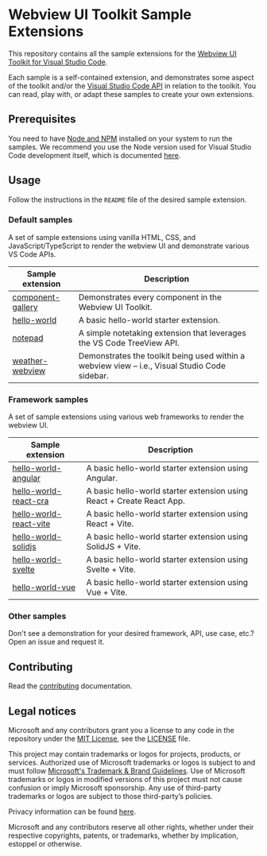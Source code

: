 # Webview UI Toolkit Sample Extensions

This repository contains all the sample extensions for the [Webview UI Toolkit for Visual Studio Code](https://github.com/microsoft/vscode-webview-toolkit).

Each sample is a self-contained extension, and demonstrates some aspect of the toolkit and/or the [Visual Studio Code API](https://code.visualstudio.com/api/references/vscode-api) in relation to the toolkit. You can read, play with, or adapt these samples to create your own extensions.

## Prerequisites

You need to have [Node and NPM](https://nodejs.org/en/) installed on your system to run the samples. We recommend you use the Node version used for Visual Studio Code development itself, which is documented [here](https://github.com/Microsoft/vscode/wiki/How-to-Contribute#prerequisites).

## Usage

Follow the instructions in the `README` file of the desired sample extension.

### Default samples

A set of sample extensions using vanilla HTML, CSS, and JavaScript/TypeScript to render the webview UI and demonstrate various VS Code APIs.

| Sample extension                                 | Description                                                                       |
| ------------------------------------------------ | --------------------------------------------------------------------------------- |
| [component-gallery](./default/component-gallery) | Demonstrates every component in the Webview UI Toolkit.                           |
| [hello-world](./default/hello-world)             | A basic hello-world starter extension.                                            |
| [notepad](./default/notepad)                     | A simple notetaking extension that leverages the VS Code TreeView API.            |
| [weather-webview](./default/weather-webview)     | Demonstrates the toolkit being used within a webview view – i.e., Visual Studio Code sidebar. |

### Framework samples

A set of sample extensions using various web frameworks to render the webview UI.

| Sample extension                                              | Description                                                           |
| --------------------------------------------------------------| --------------------------------------------------------------------- |
| [hello-world-angular](./frameworks/hello-world-angular)       | A basic hello-world starter extension using Angular.                  |
| [hello-world-react-cra](./frameworks/hello-world-react-cra)   | A basic hello-world starter extension using React + Create React App. |
| [hello-world-react-vite](./frameworks/hello-world-react-vite) | A basic hello-world starter extension using React + Vite.             |
| [hello-world-solidjs](./frameworks/hello-world-solidjs)       | A basic hello-world starter extension using SolidJS + Vite.           |
| [hello-world-svelte](./frameworks/hello-world-svelte)         | A basic hello-world starter extension using Svelte + Vite.            |
| [hello-world-vue](./frameworks/hello-world-vue)               | A basic hello-world starter extension using Vue + Vite.               |

### Other samples

Don't see a demonstration for your desired framework, API, use case, etc.? Open an issue and request it.

## Contributing

Read the [contributing](./CONTRIBUTING.md) documentation.

## Legal notices

Microsoft and any contributors grant you a license to any code in the repository under the [MIT License](https://opensource.org/licenses/MIT), see the [LICENSE](LICENSE) file.

This project may contain trademarks or logos for projects, products, or services. Authorized use of Microsoft trademarks or logos is subject to and must follow [Microsoft's Trademark & Brand Guidelines](https://www.microsoft.com/en-us/legal/intellectualproperty/trademarks). Use of Microsoft trademarks or logos in modified versions of this project must not cause confusion or imply Microsoft sponsorship. Any use of third-party trademarks or logos are subject to those third-party’s policies.

Privacy information can be found [here](https://privacy.microsoft.com/en-us/).

Microsoft and any contributors reserve all other rights, whether under their respective copyrights, patents, or trademarks, whether by implication, estoppel or otherwise.

